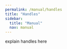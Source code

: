 ```yaml
---
permalink: /manual/handles
title: "Handles"
sidebar:
  title: "Manual"
  nav: manual
---
```


explain handles here